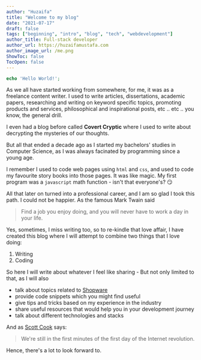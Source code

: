 ```yaml
---
author: "Huzaifa"
title: "Welcome to my blog"
date: "2021-07-17"
draft: false
tags: ["beginning", "intro", "blog", "tech", "webdevelopment"]
author_title: Full-stack developer
author_url: https://huzaifamustafa.com
author_image_url: /me.png
ShowToc: false
TocOpen: false
---
```


```php
echo 'Hello World!';
```

As we all have started working from somewhere, for me, it was as a freelance
content writer. I used to write articles, dissertations, academic papers, 
researching and writing on keyword specific topics, promoting products and services, 
philosophical and inspirational posts, etc .. etc .. you know, the general drill. 

I even had a blog before called **Covert Cryptic** where I used to write about decrypting 
the mysteries of our thoughts. 

But all that ended a decade ago as I started my bachelors' studies in
Computer Science, as I was always facinated by programming since a young age. 

I remember I used to code web pages using `html` and `css`, and used to code my 
favourite story books into those pages. It was like magic. 
My first program was a `javascript` math function - isn't that everyone's? :smirk:

All that later on turned into a professional career, and I am so glad I took this path. I could not be happier. As the
famous Mark Twain said

> Find a job you enjoy doing, and you will never have to work a day in your life.

Yes, sometimes, I miss writing too, so to re-kindle that love affair, I have created this blog where I will attempt to 
combine two things that I love doing:

1. Writing
2. Coding

So here I will write about whatever I feel like sharing - But not only limited to that, as I will also

- talk about topics related to [Shopware](https://www.shopware.com)
- provide code snippets which you might find useful
- give tips and tricks based on my experience in the industry
- share useful resources that would help you in your development journey
- talk about different technologies and stacks

And as [Scott Cook](https://www.forbes.com/profile/scott-cook/) says:

> We're still in the first minutes of the first day of the Internet revolution.

Hence, there's a lot to look forward to.  